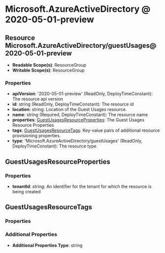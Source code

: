# Microsoft.AzureActiveDirectory @ 2020-05-01-preview

## Resource Microsoft.AzureActiveDirectory/guestUsages@2020-05-01-preview
* **Readable Scope(s)**: ResourceGroup
* **Writable Scope(s)**: ResourceGroup
### Properties
* **apiVersion**: '2020-05-01-preview' (ReadOnly, DeployTimeConstant): The resource api version
* **id**: string (ReadOnly, DeployTimeConstant): The resource id
* **location**: string: Location of the Guest Usages resource.
* **name**: string (Required, DeployTimeConstant): The resource name
* **properties**: [GuestUsagesResourceProperties](#guestusagesresourceproperties): The Guest Usages Resource Properties
* **tags**: [GuestUsagesResourceTags](#guestusagesresourcetags): Key-value pairs of additional resource provisioning properties.
* **type**: 'Microsoft.AzureActiveDirectory/guestUsages' (ReadOnly, DeployTimeConstant): The resource type

## GuestUsagesResourceProperties
### Properties
* **tenantId**: string: An identifier for the tenant for which the resource is being created

## GuestUsagesResourceTags
### Properties
### Additional Properties
* **Additional Properties Type**: string

